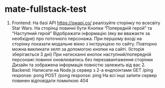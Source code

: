 # mate-fullstack-test
1. Frontend: На базі API https://swapi.co/ реалізуйте сторінку по всесвіту Star Wars. На сторінці повинні бути Кнопки “Попередній герой” та “Наступний герой”  Відображати інформацію (яку ви вважаєте за необхідне) про поточного персонажа.  При першому вході на сторінку показати модальне вікно з інструкцією по сайту. Повторно можна викликати хелп за допомогою кнопки на сайті. (Історія зберігається 3 дні) При натисканні кнопок наступний/попередній персонажі повинні оновлюватись без перезавантаження сторінки Дизайн та зображена інформація повністю залежить від вас 2. Backend: Написати на Node.js сервер з 2-а ендпоінтами GET /ping response: pong POST /pong  response: ping На всі інші запити сервер повинен відповідати помилкою 404
